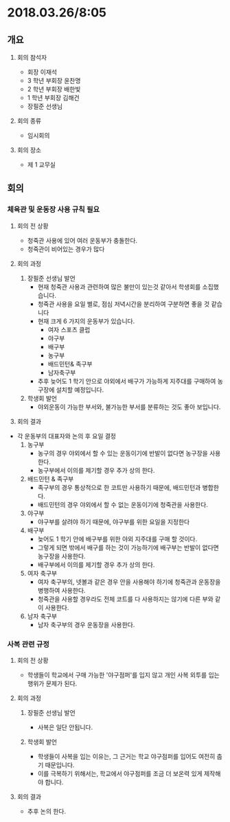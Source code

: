 # 2018.03.26/8:05

## 개요

1.  회의 참석자

    -   회장 이재석
    -   3 학년 부회장 윤찬명
    -   2 학년 부회장 배한빛
    -   1 학년 부회장 김해건
    -   장필준 선생님

1.  회의 종류

    -   임시회의

1.  회의 장소
    -   제 1 교무실

## 회의

### 체육관 및 운동장 사용 규칙 필요

1.  회의 전 상황

    -   청죽관 사용에 있어 여러 운동부가 충돌한다.
    -   청죽관이 비어있는 경우가 많다

1.  회의 과정

    1.  장필준 선생님 발언
        -   현재 청죽관 사용과 관련하여 많은 불만이 있는것 같아서 학생회를 소집했습니다.
        -   청죽관 사용을 요일 별로, 점심 저녁시간을 분리하여 구분하면 좋을 것 같습니다
        -   현재 크게 6 가지의 운동부가 있습니다.
            -   여자 스포츠 클럽
            -   야구부
            -   배구부
            -   농구부
            -   배드민턴& 족구부
            -   남자축구부
        -   추후 늦어도 1 학기 안으로 야외에서 배구가 가능하게 지주대를 구매하여 농구장에 설치할 예정입니다.
    1.  학생회 발언
        -   야외운동이 가능한 부서와, 불가능한 부서를 분류하는 것도 좋아 보입니다.

1.  회의 결과

-   각 운동부의 대표자와 논의 후 요일 결정
    1.  농구부
        -   농구의 경우 야외에서 할 수 있는 운동이기에 반발이 없다면 농구장을 사용한다.
        -   농구부에서 이의를 제기할 경우 추가 상의 한다.
    1.  배드민턴 & 족구부
        -   족구부의 경우 통상적으로 한 코트만 사용하기 때문에, 배드민턴과 병합한다.
        -   배드민턴의 경우 야외에서 할 수 없는 운동이기에 청죽관을 사용한다.
    1.  야구부
        -   야구부를 살려야 하기 때문에, 야구부를 위한 요일을 지정한다
    1.  배구부
        -   늦어도 1 학기 안에 배구부를 위한 야외 지주대를 구매 할 것이다.
        -   그렇게 되면 밖에서 배구를 하는 것이 가능하기에 배구부는 반발이 없다면 농구장을 사용한다.
        -   배구부에서 이의를 제기할 경우 추가 상의 한다.
    1.  여자 축구부
        -   여자 축구부의, 넷볼과 같은 경우 안을 사용해야 하기에 청죽관과 운동장을 병행하여 사용한다.
        -   청죽관을 사용할 경우라도 전체 코트를 다 사용하지는 않기에 다른 부와 같이 사용한다.
    1.  남자 축구부
        -   남자 축구부의 경우 운동장을 사용한다.

### 사복 관련 규정

1.  회의 전 상황

    -   학생들이 학교에서 구매 가능한 '야구점퍼'를 입지 않고 개인 사복 외투를 입는 행위가 문제가 된다.

1.  회의 과정

    1.  장필준 선생님 발언

        -   사복은 일단 안됩니다.

    1.  학생회 발언
        -   학생들이 사복을 입는 이유는, 그 근거는 학교 야구점퍼를 입어도 여전히 춥기 때문입니다.
        -   이를 극복하기 위해서는, 학교에서 야구점퍼를 조금 더 보온력 있게 제작해야 합니다.

1.  회의 결과
    -   추후 논의 한다.
